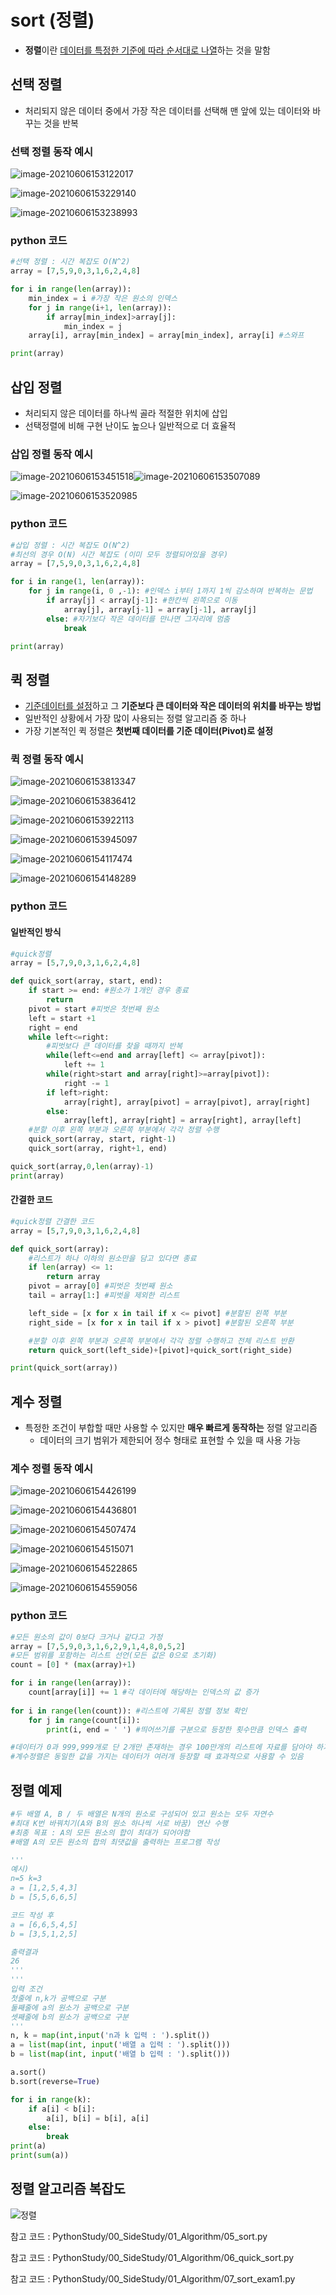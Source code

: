 # sort (정렬)

* **정렬**이란 <u>데이터를 특정한 기준에 따라 순서대로 나열</u>하는 것을 말함



## 선택 정렬

* 처리되지 않은 데이터 중에서 가장 작은 데이터를 선택해 맨 앞에 있는 데이터와 바꾸는 것을 반복



### 선택 정렬 동작 예시

![image-20210606153122017](05_sort.assets/image-20210606153122017.png)

![image-20210606153229140](05_sort.assets/image-20210606153229140.png)

![image-20210606153238993](05_sort.assets/image-20210606153238993.png)



### python 코드

```python
#선택 정렬 : 시간 복잡도 O(N^2)
array = [7,5,9,0,3,1,6,2,4,8]

for i in range(len(array)):
    min_index = i #가장 작은 원소의 인덱스
    for j in range(i+1, len(array)):
        if array[min_index]>array[j]:
            min_index = j
    array[i], array[min_index] = array[min_index], array[i] #스와프

print(array)
```



## 삽입 정렬

* 처리되지 않은 데이터를 하나씩 골라 적절한 위치에 삽입
* 선택정렬에 비해 구현 난이도 높으나 일반적으로 더 효율적



### 삽입 정렬 동작 예시

![image-20210606153451518](05_sort.assets/image-20210606153451518.png)![image-20210606153507089](05_sort.assets/image-20210606153507089.png)

![image-20210606153520985](05_sort.assets/image-20210606153520985.png)



### python 코드

```python
#삽입 정렬 : 시간 복잡도 O(N^2)
#최선의 경우 O(N) 시간 복잡도 (이미 모두 정렬되어있을 경우)
array = [7,5,9,0,3,1,6,2,4,8]

for i in range(1, len(array)):
    for j in range(i, 0 ,-1): #인덱스 i부터 1까지 1씩 감소하며 반복하는 문법
        if array[j] < array[j-1]: #한칸씩 왼쪽으로 이동
            array[j], array[j-1] = array[j-1], array[j]
        else: #자기보다 작은 데이터를 만나면 그자리에 멈춤
            break

print(array)
```



## 퀵 정렬

* <u>기준데이터를 설정</u>하고 그 **기준보다 큰 데이터와 작은 데이터의 위치를 바꾸는 방법**
* 일반적인 상황에서 가장 많이 사용되는 정렬 알고리즘 중 하나
* 가장 기본적인 퀵 정렬은 **첫번째 데이터를 기준 데이터(Pivot)로 설정**



### 퀵 정렬 동작 예시

![image-20210606153813347](05_sort.assets/image-20210606153813347.png)

![image-20210606153836412](05_sort.assets/image-20210606153836412.png)

![image-20210606153922113](05_sort.assets/image-20210606153922113.png)

![image-20210606153945097](05_sort.assets/image-20210606153945097.png)

![image-20210606154117474](05_sort.assets/image-20210606154117474.png)

![image-20210606154148289](05_sort.assets/image-20210606154148289.png)



### python 코드

#### 일반적인 방식

```python
#quick정렬
array = [5,7,9,0,3,1,6,2,4,8]

def quick_sort(array, start, end):
    if start >= end: #원소가 1개인 경우 종료
        return
    pivot = start #피벗은 첫번째 원소
    left = start +1
    right = end
    while left<=right:
        #피벗보다 큰 데이터를 찾을 때까지 반복
        while(left<=end and array[left] <= array[pivot]):
            left += 1
        while(right>start and array[right]>=array[pivot]):
            right -= 1
        if left>right:
            array[right], array[pivot] = array[pivot], array[right]
        else:
            array[left], array[right] = array[right], array[left]
    #분할 이후 왼쪽 부분과 오른쪽 부분에서 각각 정렬 수행
    quick_sort(array, start, right-1)
    quick_sort(array, right+1, end)

quick_sort(array,0,len(array)-1)
print(array)
```



#### 간결한 코드

```python
#quick정렬 간결한 코드
array = [5,7,9,0,3,1,6,2,4,8]

def quick_sort(array):
    #리스트가 하나 이하의 원소만을 담고 있다면 종료
    if len(array) <= 1:
        return array
    pivot = array[0] #피벗은 첫번째 원소
    tail = array[1:] #피벗을 제외한 리스트

    left_side = [x for x in tail if x <= pivot] #분할된 왼쪽 부분
    right_side = [x for x in tail if x > pivot] #분할된 오른쪽 부분

    #분할 이후 왼쪽 부분과 오른쪽 부분에서 각각 정렬 수행하고 전체 리스트 반환
    return quick_sort(left_side)+[pivot]+quick_sort(right_side)

print(quick_sort(array))
```



## 계수 정렬

* 특정한 조건이 부합할 때만 사용할 수 있지만 **매우 빠르게 동작하는** 정렬 알고리즘
  * 데이터의 크기 범위가 제한되어 정수 형태로 표현할 수 있을 때 사용 가능



### 계수 정렬 동작 예시

![image-20210606154426199](05_sort.assets/image-20210606154426199.png)

![image-20210606154436801](05_sort.assets/image-20210606154436801.png)

![image-20210606154507474](05_sort.assets/image-20210606154507474.png)

![image-20210606154515071](05_sort.assets/image-20210606154515071.png)

![image-20210606154522865](05_sort.assets/image-20210606154522865.png)

![image-20210606154559056](05_sort.assets/image-20210606154559056.png)



### python 코드

```python
#모든 원소의 값이 0보다 크거나 같다고 가정
array = [7,5,9,0,3,1,6,2,9,1,4,8,0,5,2]
#모든 범위를 포함하는 리스트 선언(모든 값은 0으로 초기화)
count = [0] * (max(array)+1)

for i in range(len(array)):
    count[array[i]] += 1 #각 데이터에 해당하는 인덱스의 값 증가
    
for i in range(len(count)): #리스트에 기록된 정렬 정보 확인
    for j in range(count[i]):
        print(i, end = ' ') #띄어쓰기를 구분으로 등장한 횟수만큼 인덱스 출력

#데이터가 0과 999,999개로 단 2개만 존재하는 경우 100만개의 리스트에 자료를 담아야 하기때문에 비효율적
#계수정렬은 동일한 값을 가지는 데이터가 여러개 등장할 때 효과적으로 사용할 수 있음
```



## 정렬 예제

```python
#두 배열 A, B / 두 배열은 N개의 원소로 구성되어 있고 원소는 모두 자연수
#최대 K번 바꿔치기(A와 B의 원소 하나씩 서로 바꿈) 연산 수행
#최종 목표 : A의 모든 원소의 합이 최대가 되어야함
#배열 A의 모든 원소의 합의 최댓값을 출력하는 프로그램 작성

'''
예시)
n=5 k=3
a = [1,2,5,4,3]
b = [5,5,6,6,5]

코드 작성 후
a = [6,6,5,4,5]
b = [3,5,1,2,5]

출력결과
26
'''
'''
입력 조건
첫줄에 n,k가 공백으로 구분
둘째줄에 a의 원소가 공백으로 구분
셋째줄에 b의 원소가 공백으로 구분
'''
n, k = map(int,input('n과 k 입력 : ').split())
a = list(map(int, input('배열 a 입력 : ').split()))
b = list(map(int, input('배열 b 입력 : ').split()))

a.sort()
b.sort(reverse=True)

for i in range(k):
    if a[i] < b[i]:
        a[i], b[i] = b[i], a[i]
    else:
        break
print(a)
print(sum(a))
```



## 정렬 알고리즘 복잡도

![정렬](05_sort.assets/정렬.png)



참고 코드 : PythonStudy/00_SideStudy/01_Algorithm/05_sort.py

참고 코드 : PythonStudy/00_SideStudy/01_Algorithm/06_quick_sort.py

참고 코드 : PythonStudy/00_SideStudy/01_Algorithm/07_sort_exam1.py
